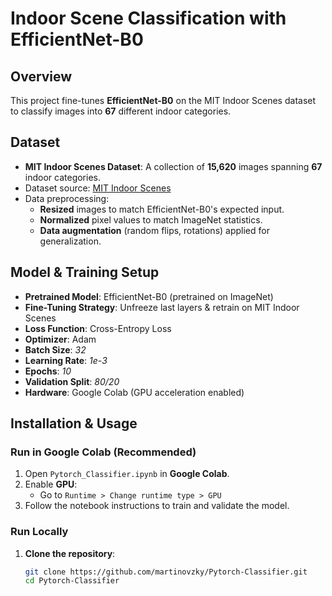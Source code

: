 # Indoor Scene Classification with EfficientNet-B0 
## Overview
This project fine-tunes **EfficientNet-B0** on the MIT Indoor Scenes dataset to classify images into **67** different indoor categories.


## Dataset
- **MIT Indoor Scenes Dataset**: A collection of **15,620** images spanning **67** indoor categories.
- Dataset source: [MIT Indoor Scenes](https://paperswithcode.com/dataset/mit-indoors-scenes)
- Data preprocessing:
  - **Resized** images to match EfficientNet-B0's expected input.
  - **Normalized** pixel values to match ImageNet statistics.
  - **Data augmentation** (random flips, rotations) applied for generalization.


## Model & Training Setup
- **Pretrained Model**: EfficientNet-B0 (pretrained on ImageNet)
- **Fine-Tuning Strategy**: Unfreeze last layers & retrain on MIT Indoor Scenes
- **Loss Function**: Cross-Entropy Loss
- **Optimizer**: Adam
- **Batch Size**: *32*
- **Learning Rate**: *1e-3*
- **Epochs**: *10*
- **Validation Split**: *80/20*
- **Hardware**: Google Colab (GPU acceleration enabled)

## Installation & Usage

### **Run in Google Colab (Recommended)**
1. Open `Pytorch_Classifier.ipynb` in **Google Colab**.
2. Enable **GPU**:  
   - Go to `Runtime > Change runtime type > GPU`
3. Follow the notebook instructions to train and validate the model.

### **Run Locally**
1. **Clone the repository**:
   ```bash
   git clone https://github.com/martinovzky/Pytorch-Classifier.git
   cd Pytorch-Classifier
   ```




